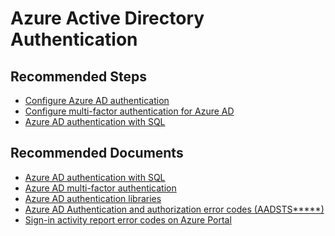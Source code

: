 <properties
	pageTitle="security, privacy and compliance/azure active directory authentication"
	description="security, privacy and compliance/azure active directory authentication"
	service="microsoft.sql"
	resource="servers"
	authors="emlisa"
    ms.author="emlisa"
	displayOrder=""
	selfHelpType="generic"
	supportTopicIds="32630410"
	resourceTags=""
	productPesIds="13491"
	cloudEnvironments="public,blackForest,fairfax,mooncake"
	articleId="d2db3abb-c25b-4aba-99a4-8b8408d75558"
	ownershipId="AzureData_AzureSQLDB"
/>

# Azure Active Directory Authentication

## **Recommended Steps**

* [Configure Azure AD authentication](https://docs.microsoft.com/azure/sql-database/sql-database-aad-authentication-configure?WT.mc_id=pid:13491:sid:32630410/)<br>
* [Configure multi-factor authentication for Azure AD](https://docs.microsoft.com/azure/sql-database/sql-database-ssms-mfa-authentication-configure?WT.mc_id=pid:13491:sid:32630410/)<br>
* [Azure AD authentication with SQL](https://techcommunity.microsoft.com/t5/azure-sql-database/troubleshooting-problems-related-to-azure-ad-authentication-with/ba-p/1062991)<br>

## **Recommended Documents**

* [Azure AD authentication with SQL](https://docs.microsoft.com/azure/sql-database/sql-database-aad-authentication?WT.mc_id=pid:13491:sid:32630410/)<br>
* [Azure AD multi-factor authentication](https://docs.microsoft.com/azure/sql-database/sql-database-ssms-mfa-authentication?WT.mc_id=pid:13491:sid:32630410/)<br>
* [Azure AD authentication libraries](https://docs.microsoft.com/azure/active-directory/develop/active-directory-authentication-libraries?WT.mc_id=pid:13491:sid:32630410/)
* [Azure AD Authentication and authorization error codes (AADSTS*****)](https://docs.microsoft.com/azure/active-directory/develop/reference-aadsts-error-codes)<br>
* [Sign-in activity report error codes on Azure Portal](https://docs.microsoft.com/azure/active-directory/reports-monitoring/reference-sign-ins-error-codes)<br>
